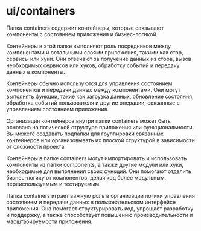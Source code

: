 # ui/containers

Папка containers содержит контейнеры, которые связывают компоненты с состоянием приложения и бизнес-логикой.

Контейнеры в этой папке выполняют роль посредников между компонентами и остальными слоями приложения, такими как стор, сервисы или хуки. Они отвечают за получение данных из стора, вызов необходимых сервисов или хуков, обработку событий и передачу данных в компоненты.

Контейнеры обычно используются для управления состоянием компонентов и передачи данных между компонентами. Они могут выполнять функции, такие как загрузка данных, обновление состояния, обработка событий пользователя и другие операции, связанные с управлением состоянием приложения.

Организация контейнеров внутри папки containers может быть основана на логической структуре приложения или функциональности. Вы можете создавать подпапки для группировки связанных контейнеров или организовывать их плоской структурой в зависимости от сложности проекта.

Контейнеры в папке containers могут импортировать и использовать компоненты из папки components, а также другие модули или хуки, необходимые для выполнения своих функций. Они помогают отделить бизнес-логику от компонентов, делая код более модульным, переиспользуемым и тестируемым.

Папка containers играет важную роль в организации логики управления состоянием и передачи данных в пользовательском интерфейсе приложения. Она помогает структурировать код, упрощает разработку и поддержку, а также способствует повышению производительности и масштабируемости приложения.
